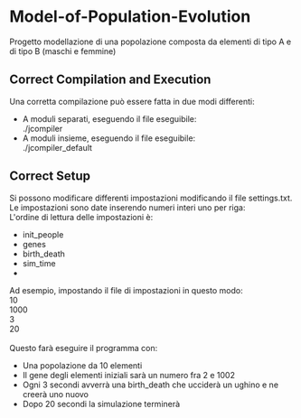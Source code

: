 # Model-of-Population-Evolution
Progetto modellazione di una popolazione composta da elementi di tipo A e di tipo B (maschi e femmine)

## Correct Compilation and Execution
Una corretta compilazione può essere fatta in due modi differenti:
* A moduli separati, eseguendo il file eseguibile:<br/>
./jcompiler<br/>
* A moduli insieme, eseguendo il file eseguibile:<br/>
./jcompiler_default<br/>

## Correct Setup
Si possono modificare differenti impostazioni modificando il file settings.txt.<br/>
Le impostazioni sono date inserendo numeri interi uno per riga:<br/>
L'ordine di lettura delle impostazioni è: </br>
- init_people<br/>
- genes<br/>
- birth_death<br/>
- sim_time<br/>
- 
Ad esempio, impostando il file di impostazioni in questo modo:<br/>
10<br/>
1000<br/>
3<br/>
20<br/>
<br/>
Questo farà eseguire il programma con:<br/>
- Una popolazione da 10 elementi<br/>
- Il gene degli elementi iniziali sarà un numero fra 2 e 1002<br/>
- Ogni 3 secondi avverrà una birth_death che ucciderà un ughino e ne creerà uno nuovo<br/>
- Dopo 20 secondi la simulazione terminerà
